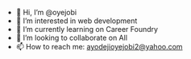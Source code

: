 - 👋 Hi, I’m @oyejobi
- 👀 I’m interested in web development
- 🌱 I’m currently learning on Career Foundry
- 💞️ I’m looking to collaborate on All
- 📫 How to reach me: ayodejioyejobi2@yahoo.com

<!---
oyejobi/oyejobi is a ✨ special ✨ repository because its `README.md` (this file) appears on your GitHub profile.
You can click the Preview link to take a look at your changes.
--->
